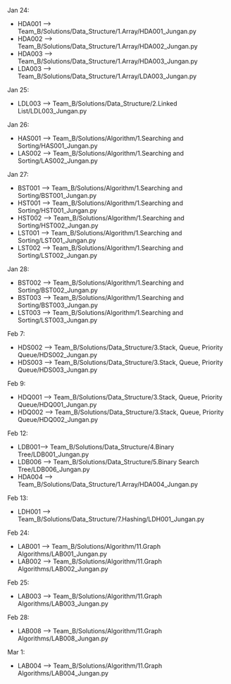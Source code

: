 Jan 24: 
* HDA001 --> Team_B/Solutions/Data_Structure/1.Array/HDA001_Jungan.py
* HDA002 --> Team_B/Solutions/Data_Structure/1.Array/HDA002_Jungan.py
* HDA003 --> Team_B/Solutions/Data_Structure/1.Array/HDA003_Jungan.py
* LDA003 --> Team_B/Solutions/Data_Structure/1.Array/LDA003_Jungan.py

Jan 25:
* LDL003 --> Team_B/Solutions/Data_Structure/2.Linked List/LDL003_Jungan.py

Jan 26:
* HAS001 --> Team_B/Solutions/Algorithm/1.Searching and Sorting/HAS001_Jungan.py
* LAS002 --> Team_B/Solutions/Algorithm/1.Searching and Sorting/LAS002_Jungan.py

Jan 27:
* BST001 --> Team_B/Solutions/Algorithm/1.Searching and Sorting/BST001_Jungan.py
* HST001 --> Team_B/Solutions/Algorithm/1.Searching and Sorting/HST001_Jungan.py
* HST002 --> Team_B/Solutions/Algorithm/1.Searching and Sorting/HST002_Jungan.py
* LST001 --> Team_B/Solutions/Algorithm/1.Searching and Sorting/LST001_Jungan.py
* LST002 --> Team_B/Solutions/Algorithm/1.Searching and Sorting/LST002_Jungan.py

Jan 28:
* BST002 --> Team_B/Solutions/Algorithm/1.Searching and Sorting/BST002_Jungan.py
* BST003 --> Team_B/Solutions/Algorithm/1.Searching and Sorting/BST003_Jungan.py
* LST003 --> Team_B/Solutions/Algorithm/1.Searching and Sorting/LST003_Jungan.py

Feb 7:
* HDS002 --> Team_B/Solutions/Data_Structure/3.Stack, Queue, Priority Queue/HDS002_Jungan.py
* HDS003 --> Team_B/Solutions/Data_Structure/3.Stack, Queue, Priority Queue/HDS003_Jungan.py

Feb 9:
* HDQ001 --> Team_B/Solutions/Data_Structure/3.Stack, Queue, Priority Queue/HDQ001_Jungan.py
* HDQ002 --> Team_B/Solutions/Data_Structure/3.Stack, Queue, Priority Queue/HDQ002_Jungan.py

Feb 12:
* LDB001--> Team_B/Solutions/Data_Structure/4.Binary Tree/LDB001_Jungan.py
* LDB006 --> Team_B/Solutions/Data_Structure/5.Binary Search Tree/LDB006_Jungan.py
* HDA004 --> Team_B/Solutions/Data_Structure/1.Array/HDA004_Jungan.py

Feb 13:
* LDH001 --> Team_B/Solutions/Data_Structure/7.Hashing/LDH001_Jungan.py

Feb 24:
* LAB001 --> Team_B/Solutions/Algorithm/11.Graph Algorithms/LAB001_Jungan.py
* LAB002 --> Team_B/Solutions/Algorithm/11.Graph Algorithms/LAB002_Jungan.py

Feb 25:
* LAB003 --> Team_B/Solutions/Algorithm/11.Graph Algorithms/LAB003_Jungan.py

Feb 28:
* LAB008 --> Team_B/Solutions/Algorithm/11.Graph Algorithms/LAB008_Jungan.py

Mar 1:
* LAB004 --> Team_B/Solutions/Algorithm/11.Graph Algorithms/LAB004_Jungan.py
